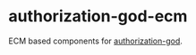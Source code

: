 # authorization-god-ecm

ECM based components for [authorization-god][1].

[1]: https://github.com/everit-org/authorization-god
